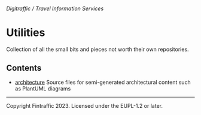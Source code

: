 ###### Digitraffic / Travel Information Services

# Utilities

Collection of all the small bits and pieces not worth their own repositories.

## Contents

 - [architecture](./architecture) Source files for semi-generated architectural content such as PlantUML diagrams

---

Copyright Fintraffic 2023. Licensed under the EUPL-1.2 or later.

